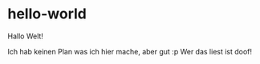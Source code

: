 # hello-world

Hallo Welt!

Ich hab keinen Plan was ich hier mache, aber gut :p
Wer das liest ist doof!
